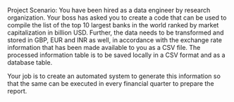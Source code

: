 Project Scenario:
You have been hired as a data engineer by research organization. Your boss has asked you to create a code that can be used to compile the list of the top 10 largest banks in the world ranked by market capitalization in billion USD.
Further, the data needs to be transformed and stored in GBP, EUR and INR as well, in accordance with the exchange rate information that has been made available to you as a CSV file.
The processed information table is to be saved locally in a CSV format and as a database table.

Your job is to create an automated system to generate this information so that the same can be executed in every financial quarter to prepare the report.

